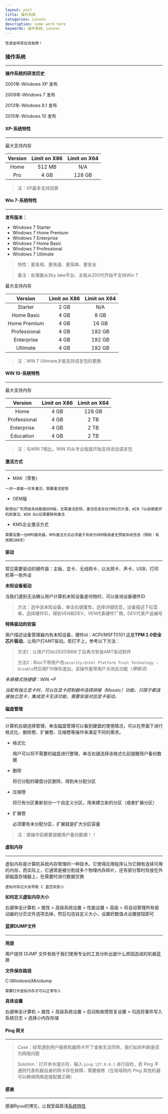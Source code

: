 ```yaml
---
layout: post
title: 操作系统
categories: Lenovo
description: some word here
keywords: 操作系统，Lenovo
---
```




```性感金晖哥在线发牌！```



### 操作系统

---

**操作系统的研发历史**

2001年-Windows XP 发布

2009年-Windows 7 发布

2013年-Windows 8.1 发布

2015年-Windows 10 发布



#### XP-系统特性

---

最大支持内存

| Version | Limit on X86 | Limit on X64 |
| :-----: | :----------: | :----------: |
|  Home   |    512 MB    |     N/A      |
|   Pro   |     4 GB     |    128 GB    |

> 注：XP最多支持双屏



#### Win 7-系统特性

---

**发布版本：**

- Windows 7 Starter
- Windows 7 Home Premium
- Windows 7 Enterprise
- Windows 7 Home Basic
- Windows 7 Professional
- Windows 7 Ultimate

> 特性：更易用、更快速、更简单、更安全

> 备注：处理器从Sky lake平台、主板从200代开始不支持Win 7



最大支持内存

|    Version    | Limit on X86 | Limit on X64 |
| :-----------: | :----------: | :----------: |
|    Starter    |     2 GB     |     N/A      |
|  Home Basic   |     4 GB     |     8 GB     |
| Home  Premium |     4 GB     |    16 GB     |
| Professional  |     4 GB     |    192 GB    |
|  Enterprise   |     4 GB     |    192 GB    |
|   Ultimate    |     4 GB     |    192 GB    |

> 注：WIN 7 Ultimate才能支持语言包的更换



#### WIN 10-系统特性

---

最大支持内存

|   Version    | Limit on X86 | Limit on X64 |
| :----------: | :----------: | :----------: |
|     Home     |     4 GB     |    128 GB    |
| Professional |     4 GB     |     2 TB     |
|  Enterprise  |     4 GB     |     2 TB     |
|  Education   |     4 GB     |     2 TB     |

> 注：与WIN 7相比，WIN 10从专业版就开始支持添加语言包



#### 激活方式

---

- MAK（零售）

```一对一或者一对多激活，需要激活密钥```

- OEM版

```联想出厂机预装系统都是OEM版，无需激活密钥，激活信息存在CMOS芯片里，WIN 7以前都是开机即激活，WIN 8以后需要联网激活```

- KMS企业激活方式

```需要设置一台KMS服务器，KMS激活方式必须基于系统为OEM版或者无预装系统信息（限制：有效期180天）```



#### 驱动

---

常见需要驱动的硬件面：主板、显卡、无线网卡、以太网卡、声卡、USB、打印机等一些外设

**未知设备驱动**

当我们遇到无法确认用户计算机未知设备是何物时，可以查询设备硬件ID

> 方法：选中该未知设备，单击右键属性，选择详细信息，设备描述下拉菜单，选择硬件ID，得到VEN和DEV，VEN代表硬件厂商，DEV代表产品编号

**特殊驱动的安装**

用户描述设备管理器内有未知设备，硬件id：ACPI/MSFT0101 这是**TPM 2.0安全芯片驱动**，让用户打AMT驱动。若打不上，参考以下方法：

> 方法1：让用户打kb2920188补丁后再次安装AMT驱动软件
>
> 方法2：Bios下带用户改```security—Intel Platform Trust Technology — Disable```然后按F10保存退出，该操作是带用户关闭此功能（*障眼法*）

*多屏模式快捷键：WIN +P*

*当配有独立显卡时，可以在显卡控制器中选择拼接（Mosaic）功能，只限于都连接独立显卡，集成显卡无该功能，需要安装对应显卡驱动。*



#### 磁盘管理

---

计算机右键选择管理，单击磁盘管理可以看到硬盘的使用情况，可以在界面下进行格式化、删除卷、扩展卷、压缩卷等操作来满足不同的需求。

- 格式化

  用户可以将不需要的磁盘进行整理，单击右键选择该格式化前提醒用户备份数据

- 删除

  将已分配的硬盘分区删除，得到未分配分区

- 压缩卷

  将已有分区重新划分一个自定义分区，用来建立新的分区（或者扩展分区）

- 扩展卷

  必须要有未分配分区，扩展就是扩大分区容量

> 注：做操作前都要提醒用户备份数据！！



#### 虚拟内存

---

虚拟内存是计算机系统内存管理的一种技术。它使得应用程序认为它拥有连续可用的内存，而实际上，它通常是被分割成多个物理内存碎片，还有部分暂时存放在外部磁盘存储器上，在需要时进行数据交换

```虚拟内存过大会导致 C 盘空间变小```

**如何定义虚拟内存大小**

右键单击计算机 > 属性 > 高级系统设置 > 性能设置 > 高级 > 将自动管理所有驱动器的分页文件选项去掉，然后勾选自定义大小，设置好数值点设置按钮即可



#### 蓝屏DUMP文件

---

**用途**

用户提供 DUMP 文件有助于我们使用专业的工具分析出是什么原因造成的机器蓝屏

**文件保存路径**

C:\Windows\Minidump

```需要打开虚拟内存才可以正常写入```

**具体设置**

右键单击计算机 > 属性 > 高级系统设置 > 启动和故障恢复设置 > 勾选将事件写入系统日志 > 选择小内存存储



#### Ping 网关

---

> Case：经常遇到用户报修机器网卡坏了或者无法同传，我们如何判断是否为网络问题
>
> Solution：打开命令提示符，输入 `ping 127.0.0.1` 进行自检，若 Ping 不通则代表机器自身的网卡存在故障，需要报修（在局域网内 Ping 其他机器可以确保网络连接配置正确）



#### 感谢

---

感谢Ryuu的博文，让我受益匪浅[系统特性](https://github.com/apolonmxl/DONGChuan.github.io)

